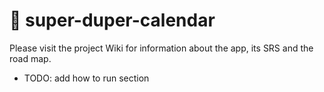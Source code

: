 # 📅 super-duper-calendar

Please visit the project Wiki for information about the app, its SRS and the road map.

- TODO: add how to run section
